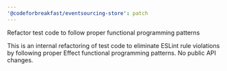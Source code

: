 ```yaml
---
'@codeforbreakfast/eventsourcing-store': patch
---
```


Refactor test code to follow proper functional programming patterns

This is an internal refactoring of test code to eliminate ESLint rule violations by following proper Effect functional programming patterns. No public API changes.
